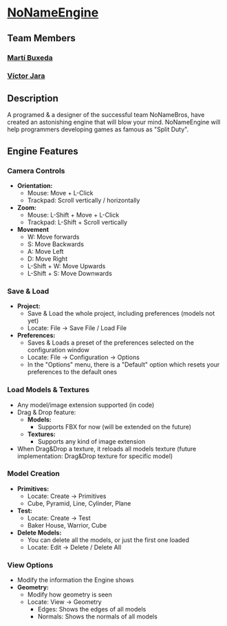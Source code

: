 # [NoNameEngine](https://github.com/BooStarGamer/NoNameEngine)
## Team Members
### [Martí Buxeda](https://github.com/BooStarGamer)
### [Víctor Jara](https://github.com/Kerali)
## Description
A programed & a designer of the successful team NoNameBros, have created an astonishing engine that will blow your mind. 
NoNameEngine will help programmers developing games as famous as "Split Duty".
## Engine Features
### Camera Controls
 - **Orientation:**
   - Mouse: Move + L-Click 
   - Trackpad: Scroll vertically / horizontally
 - **Zoom:**
   - Mouse: L-Shift + Move + L-Click
   - Trackpad: L-Shift + Scroll vertically
 - **Movement**
   - W: Move forwards
   - S: Move Backwards
   - A: Move Left
   - D: Move Right
   - L-Shift + W: Move Upwards
   - L-Shift + S: Move Downwards

### Save & Load
 - **Project:**
   - Save & Load the whole project, including preferences (models not yet)
   - Locate: File -> Save File / Load File
 - **Preferences:**
   - Saves & Loads a preset of the preferences selected on the configuration window
   - Locate: File -> Configuration -> Options
   - In the "Options" menu, there is a "Default" option which resets your preferences to the default ones

### Load Models & Textures
- Any model/image extension supported (in code)
- Drag & Drop feature:
  - **Models:**
    - Supports FBX for now (will be extended on the future) 
  - **Textures:**
    - Supports any kind of image extension
- When Drag&Drop a texture, it reloads all models texture (future implementation: Drag&Drop texture for specific model)

### Model Creation
 - **Primitives:**
   - Locate: Create -> Primitives
   - Cube, Pyramid, Line, Cylinder, Plane
 - **Test:**
   - Locate: Create -> Test
   - Baker House, Warrior, Cube
 - **Delete Models:**
   - You can delete all the models, or just the first one loaded
   - Locate: Edit -> Delete / Delete All

### View Options
- Modify the information the Engine shows
- **Geometry:**
  - Modify how geometry is seen
  - Locate: View -> Geometry
    - Edges: Shows the edges of all models
    - Normals: Shows the normals of all models
